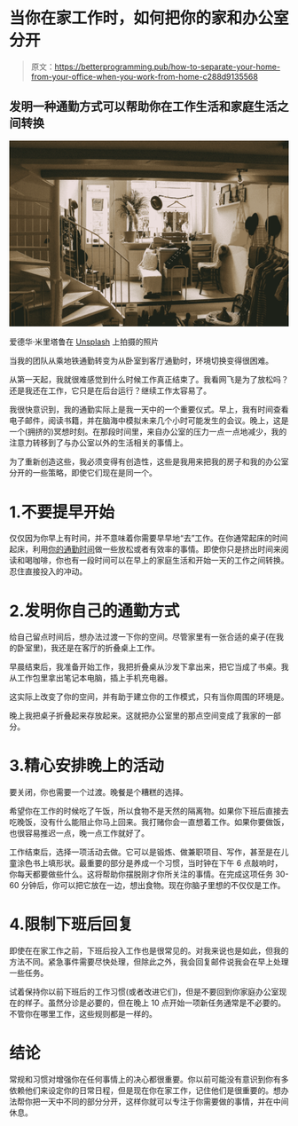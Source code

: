 # 当你在家工作时，如何把你的家和办公室分开

> 原文：<https://betterprogramming.pub/how-to-separate-your-home-from-your-office-when-you-work-from-home-c288d9135568>

## 发明一种通勤方式可以帮助你在工作生活和家庭生活之间转换

![](img/8fa8d69aa56206067ef5c9d0418e11f4.png)

爱德华·米里塔鲁在 [Unsplash](https://unsplash.com/s/photos/home-office?utm_source=unsplash&utm_medium=referral&utm_content=creditCopyText) 上拍摄的照片

当我的团队从乘地铁通勤转变为从卧室到客厅通勤时，环境切换变得很困难。

从第一天起，我就很难感觉到什么时候工作真正结束了。我看网飞是为了放松吗？还是我还在工作，它只是在后台运行？继续工作太容易了。

我很快意识到，我的通勤实际上是我一天中的一个重要仪式。早上，我有时间查看电子邮件，阅读书籍，并在脑海中模拟未来几个小时可能发生的会议。晚上，这是一个(拥挤的)冥想时刻。在那段时间里，来自办公室的压力一点一点地减少，我的注意力转移到了与办公室以外的生活相关的事情上。

为了重新创造这些，我必须变得有创造性，这些是我用来把我的房子和我的办公室分开的一些策略，即使它们现在是同一个。

# 1.不要提早开始

仅仅因为你早上有时间，并不意味着你需要早早地“去”工作。在你通常起床的时间起床，利用[你的通勤时间](https://link.medium.com/7rRPR8D2S4)做一些放松或者有效率的事情。即使你只是挤出时间来阅读和喝咖啡，你也有一段时间可以在早上的家庭生活和开始一天的工作之间转换。忍住直接投入的冲动。

# 2.发明你自己的通勤方式

给自己留点时间后，想办法过渡一下你的空间。尽管家里有一张合适的桌子(在我的卧室里)，我还是在客厅的折叠桌上工作。

早晨结束后，我准备开始工作，我把折叠桌从沙发下拿出来，把它当成了书桌。我从工作包里拿出笔记本电脑，插上手机充电器。

这实际上改变了你的空间，并有助于建立你的工作模式，只有当你周围的环境是。

晚上我把桌子折叠起来存放起来。这就把办公室里的那点空间变成了我家的一部分。

# 3.精心安排晚上的活动

要关闭，你也需要一个过渡。晚餐是个糟糕的选择。

希望你在工作的时候吃了午饭，所以食物不是天然的隔离物。如果你下班后直接去吃晚饭，没有什么能阻止你马上回来。我打赌你会一直想着工作。如果你要做饭，也很容易推迟一点，晚一点工作就好了。

工作结束后，选择一项活动去做。它可以是锻炼、做兼职项目、写作，甚至是在儿童涂色书上填形状。最重要的部分是养成一个习惯，当时钟在下午 6 点敲响时，你每天都要做些什么。这将帮助你摆脱刚才你所关注的事情。在完成这项任务 30-60 分钟后，你可以把它放在一边，想出食物。现在你脑子里想的不仅仅是工作。

# 4.限制下班后回复

即使在在家工作之前，下班后投入工作也是很常见的。对我来说也是如此，但我的方法不同。紧急事件需要尽快处理，但除此之外，我会回复邮件说我会在早上处理一些任务。

试着保持你以前下班后的工作习惯(或者改进它们)，但是不要回到你家庭办公室现在的样子。虽然分诊是必要的，但在晚上 10 点开始一项新任务通常是不必要的。不管你在哪里工作，这些规则都是一样的。

# 结论

常规和习惯对增强你在任何事情上的决心都很重要。你以前可能没有意识到你有多依赖他们来设定你的日常日程，但是现在你在家工作，记住他们是很重要的。想办法帮你把一天中不同的部分分开，这样你就可以专注于你需要做的事情，并在中间休息。